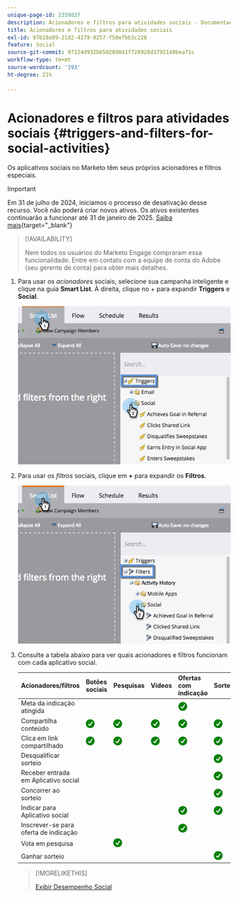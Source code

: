 ```yaml
---
unique-page-id: 2359837
description: Acionadores e filtros para atividades sociais - Documentação do Marketo - Documentação do produto
title: Acionadores e filtros para atividades sociais
exl-id: 97b28a89-21d2-4179-9257-f50efbb3c228
feature: Social
source-git-commit: 97324d932b65020d041f728928d3792140bea71c
workflow-type: tm+mt
source-wordcount: '193'
ht-degree: 21%

---
```


# Acionadores e filtros para atividades sociais {#triggers-and-filters-for-social-activities}

Os aplicativos sociais no Marketo têm seus próprios acionadores e filtros especiais.

>[!IMPORTANT]
>
>Em 31 de julho de 2024, iniciamos o processo de desativação desse recurso. Você não poderá criar novos ativos. Os ativos existentes continuarão a funcionar até 31 de janeiro de 2025. [Saiba mais](https://nation.marketo.com/t5/employee-blogs/marketo-engage-social-features-deprecation/ba-p/351977){target="_blank"}

>[!AVAILABILITY]
>
>Nem todos os usuários do Marketo Engage compraram essa funcionalidade. Entre em contato com a equipe de conta do Adobe (seu gerente de conta) para obter mais detalhes.

1. Para usar os _acionadores_ sociais, selecione sua campanha inteligente e clique na guia **Smart List**. À direita, clique no + para expandir **Triggers** e **Social**.

   ![](assets/image2015-4-23-11-22-39.png)

1. Para usar os _filtros_ sociais, clique em **+** para expandir os **Filtros**.

   ![](assets/two-282-29.png)

1. Consulte a tabela abaixo para ver quais acionadores e filtros funcionam com cada aplicativo social.

   | Acionadores/filtros | Botões sociais | Pesquisas | Vídeos | Ofertas com indicação | Sorteios |
   |---|---|---|---|---|---|
   | Meta da indicação atingida |  |  |  | ![(marca de verificação)](assets/check.png) | |
   | Compartilha conteúdo | ![(marca de verificação)](assets/check.png) | ![(marca de verificação)](assets/check.png) | ![(marca de verificação)](assets/check.png) | ![(marca de verificação)](assets/check.png) | ![(marca de verificação)](assets/check.png) |
   | Clica em link compartilhado | ![(marca de verificação)](assets/check.png) | ![(marca de verificação)](assets/check.png) | ![(marca de verificação)](assets/check.png) | ![(marca de verificação)](assets/check.png) | ![(marca de verificação)](assets/check.png) |
   | Desqualificar sorteio |  |  |  |  | ![(marca de verificação)](assets/check.png) |
   | Receber entrada em Aplicativo social |  |  |  |  | ![(marca de verificação)](assets/check.png) |
   | Concorrer ao sorteio |  |  |  |  | ![(marca de verificação)](assets/check.png) |
   | Indicar para Aplicativo social |  |  |  | ![(marca de verificação)](assets/check.png) | ![(marca de verificação)](assets/check.png) |
   | Inscrever-se para oferta de indicação |  |  |  | ![(marca de verificação)](assets/check.png) |  |
   | Vota em pesquisa |  | ![(marca de verificação)](assets/check.png) |  |  |  |
   | Ganhar sorteio |  |  |  |  | ![(marca de verificação)](assets/check.png) |

   >[!MORELIKETHIS]
   >
   >[Exibir Desempenho Social](/help/marketo/product-docs/demand-generation/social/social-functions/view-social-performance.md)
